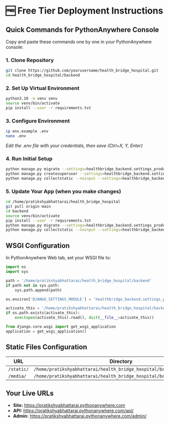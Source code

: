 # 🆓 Free Tier Deployment Instructions

## Quick Commands for PythonAnywhere Console

Copy and paste these commands one by one in your PythonAnywhere console:

### 1. Clone Repository
```bash
git clone https://github.com/yourusername/health_bridge_hospital.git
cd health_bridge_hospital/backend
```

### 2. Set Up Virtual Environment
```bash
python3.10 -m venv venv
source venv/bin/activate
pip install --user -r requirements.txt
```

### 3. Configure Environment
```bash
cp env.example .env
nano .env
```
*Edit the .env file with your credentials, then save (Ctrl+X, Y, Enter)*

### 4. Run Initial Setup
```bash
python manage.py migrate --settings=healthbridge_backend.settings_production
python manage.py createsuperuser --settings=healthbridge_backend.settings_production
python manage.py collectstatic --noinput --settings=healthbridge_backend.settings_production
```

### 5. Update Your App (when you make changes)
```bash
cd /home/pratikshyabhattarai/health_bridge_hospital
git pull origin main
cd backend
source venv/bin/activate
pip install --user -r requirements.txt
python manage.py migrate --settings=healthbridge_backend.settings_production
python manage.py collectstatic --noinput --settings=healthbridge_backend.settings_production
```

## WSGI Configuration

In PythonAnywhere Web tab, set your WSGI file to:

```python
import os
import sys

path = '/home/pratikshyabhattarai/health_bridge_hospital/backend'
if path not in sys.path:
    sys.path.append(path)

os.environ['DJANGO_SETTINGS_MODULE'] = 'healthbridge_backend.settings_production'

activate_this = '/home/pratikshyabhattarai/health_bridge_hospital/backend/venv/bin/activate_this.py'
if os.path.exists(activate_this):
    exec(open(activate_this).read(), dict(__file__=activate_this))

from django.core.wsgi import get_wsgi_application
application = get_wsgi_application()
```

## Static Files Configuration

| URL | Directory |
|-----|-----------|
| `/static/` | `/home/pratikshyabhattarai/health_bridge_hospital/backend/staticfiles` |
| `/media/` | `/home/pratikshyabhattarai/health_bridge_hospital/backend/media` |

## Your Live URLs

- **Site:** https://pratikshyabhattarai.pythonanywhere.com
- **API:** https://pratikshyabhattarai.pythonanywhere.com/api/
- **Admin:** https://pratikshyabhattarai.pythonanywhere.com/admin/
